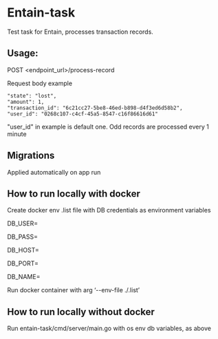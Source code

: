 # Entain-task

Test task for Entain, processes transaction records.

## Usage:

POST <endpoint_url>/process-record

Request body example

    "state": "lost",
    "amount": 1,
    "transaction_id": "6c21cc27-5be8-46ed-b898-d4f3ed6d58b2",
    "user_id": "0268c107-c4cf-45a5-8547-c16f86616d61"

"user_id" in example is default one. Odd records are processed every 1 minute

## Migrations

Applied automatically on app run


## How to run locally with docker
Create docker env .list file with DB credentials as environment variables

DB_USER=

DB_PASS=

DB_HOST=

DB_PORT=

DB_NAME=

Run docker container with arg ‘--env-file ./<filename>.list’

## How to run locally without docker
Run entain-task/cmd/server/main.go with os env db variables, as above
